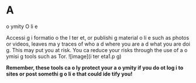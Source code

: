 [Title]: # (Анонимность в сети)
[Order]: # (0)

# A
o
ymity O
li
e

Accessi
g i
formatio
 o
 the I
ter
et, or publishi
g material o
li
e such as photos or videos, leaves ma
y traces of who a
d where you are a
d what you are doi
g. This may put you at risk. You ca
 reduce your risks through the use of a
o
ymisi
g tools such as Tor.
![image](i
ter
eta1.p
g)

**Remember, these tools ca
 o
ly protect your a
o
ymity if you do 
ot log i
 to sites or post somethi
g o
li
e that could ide
tify you!**